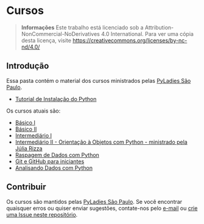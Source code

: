 # Cursos
> **Informações** Este trabalho está licenciado sob a Attribution-NonCommercial-NoDerivatives 4.0 International. Para ver uma cópia desta licença, visite https://creativecommons.org/licenses/by-nc-nd/4.0/

## Introdução

Essa pasta contém o material dos cursos ministrados pelas [PyLadies São Paulo](https://www.facebook.com/PyLadiesSP/).

- [Tutorial de Instalação do Python](https://github.com/PyLadiesSP/Cursos/blob/master/tutoriais/instalacao_python3-4.pdf)

Os cursos atuais são:

- [Básico I](https://github.com/PyLadiesSP/Cursos/blob/master/Basico_I/Basico_1.pdf)
- [Básico II](https://github.com/PyLadiesSP/Cursos/blob/master/Basico_II/basico_II.pdf)
- [Intermediário I](https://github.com/PyLadiesSP/Cursos/blob/master/Intermediario_I/IntermediarioI_PyLadiesSP.pdf)
- [Intermediário II - Orientação à Objetos com Python - ministrado pela Júlia Rizza](https://github.com/PyLadiesSP/Cursos/blob/master/Intermediario_II/Intermediario_II.pdf)
- [Raspagem de Dados com Python](https://github.com/PyLadiesSP/Cursos/blob/master/Workshops/Raspagem_de_dados_PyLadiesSP.pdf)
- [Git e GitHub para iniciantes](https://github.com/PyLadiesSP/Cursos/blob/master/Workshops/Git_e_GitHub.pdf)
- [Analisando Dados com Python](https://github.com/PyLadiesSP/Cursos/blob/master/Workshops/Workshop%20Analisando%20Dados%20com%20Python%20-%20PyLadiesSP.pdf)


## Contribuir

Os cursos são mantidos pelas [PyLadies São Paulo](https://www.facebook.com/PyLadiesSP/). Se você encontrar quaisquer erros ou quiser enviar sugestões, contate-nos pelo [e-mail](mailto:saopaulo@pyladies.com) ou [crie uma Issue neste repositório](https://github.com/PyLadiesSP/Cursos/issues/new/choose).
